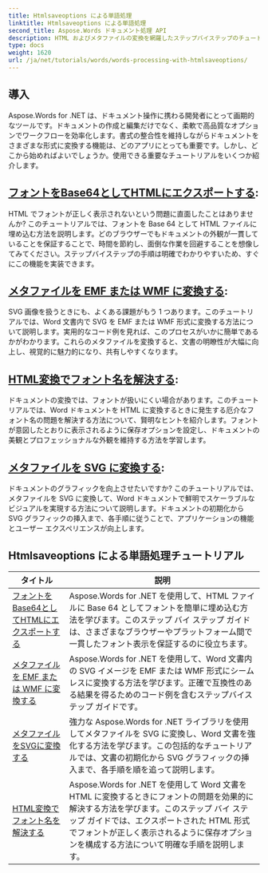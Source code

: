 ```yaml
---
title: Htmlsaveoptions による単語処理
linktitle: Htmlsaveoptions による単語処理
second_title: Aspose.Words ドキュメント処理 API
description: HTML およびメタファイルの変換を網羅したステップバイステップのチュートリアルで、Aspose.Words for .NET のパワーを解き放ち、ドキュメント処理を強化します。
type: docs
weight: 1620
url: /ja/net/tutorials/words/words-processing-with-htmlsaveoptions/
---
```

## 導入

Aspose.Words for .NET は、ドキュメント操作に携わる開発者にとって画期的なツールです。ドキュメントの作成と編集だけでなく、柔軟で高品質なオプションでワークフローを効率化します。書式の整合性を維持しながらドキュメントをさまざまな形式に変換する機能は、どのアプリにとっても重要です。しかし、どこから始めればよいでしょうか。使用できる重要なチュートリアルをいくつか紹介します。


## [フォントをBase64としてHTMLにエクスポートする](./export-fonts-as-base-64-to-html/):
HTML でフォントが正しく表示されないという問題に直面したことはありませんか? このチュートリアルでは、フォントを Base 64 として HTML ファイルに埋め込む方法を説明します。どのブラウザーでもドキュメントの外観が一貫していることを保証することで、時間を節約し、面倒な作業を回避することを想像してみてください。ステップバイステップの手順は明確でわかりやすいため、すぐにこの機能を実装できます。 

## [メタファイルを EMF または WMF に変換する](./converting-metafiles-to-emf-or-wmf/):
SVG 画像を扱うときにも、よくある課題がもう 1 つあります。このチュートリアルでは、Word 文書内で SVG を EMF または WMF 形式に変換する方法について説明します。実用的なコード例を見れば、このプロセスがいかに簡単であるかがわかります。これらのメタファイルを変換すると、文書の明瞭性が大幅に向上し、視覚的に魅力的になり、共有しやすくなります。

## [HTML変換でフォント名を解決する](./resolve-font-names-in-html-conversion/):
ドキュメントの変換では、フォントが扱いにくい場合があります。このチュートリアルでは、Word ドキュメントを HTML に変換するときに発生する厄介なフォント名の問題を解決する方法について、賢明なヒントを紹介します。フォントが意図したとおりに表示されるように保存オプションを設定し、ドキュメントの美観とプロフェッショナルな外観を維持する方法を学習します。

## [メタファイルを SVG に変換する](./converting-metafiles-to-svg/):
ドキュメントのグラフィックを向上させたいですか? このチュートリアルでは、メタファイルを SVG に変換して、Word ドキュメントで鮮明でスケーラブルなビジュアルを実現する方法について説明します。ドキュメントの初期化から SVG グラフィックの挿入まで、各手順に従うことで、アプリケーションの機能とユーザー エクスペリエンスが向上します。

 ## Htmlsaveoptions による単語処理チュートリアル
| タイトル | 説明 |
| --- | --- |
| [フォントをBase64としてHTMLにエクスポートする](./export-fonts-as-base-64-to-html/) | Aspose.Words for .NET を使用して、HTML ファイルに Base 64 としてフォントを簡単に埋め込む方法を学びます。このステップ バイ ステップ ガイドは、さまざまなブラウザーやプラットフォーム間で一貫したフォント表示を保証するのに役立ちます。 |
| [メタファイルを EMF または WMF に変換する](./converting-metafiles-to-emf-or-wmf/) | Aspose.Words for .NET を使用して、Word 文書内の SVG イメージを EMF または WMF 形式にシームレスに変換する方法を学びます。正確で互換性のある結果を得るためのコード例を含むステップバイステップ ガイドです。 |
| [メタファイルをSVGに変換する](./converting-metafiles-to-svg/) | 強力な Aspose.Words for .NET ライブラリを使用してメタファイルを SVG に変換し、Word 文書を強化する方法を学びます。この包括的なチュートリアルでは、文書の初期化から SVG グラフィックの挿入まで、各手順を順を追って説明します。 |
| [HTML変換でフォント名を解決する](./resolve-font-names-in-html-conversion/) | Aspose.Words for .NET を使用して Word 文書を HTML に変換するときにフォントの問題を効果的に解決する方法を学びます。このステップ バイ ステップ ガイドでは、エクスポートされた HTML 形式でフォントが正しく表示されるように保存オプションを構成する方法について明確な手順を説明します。 |